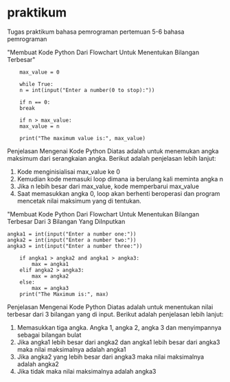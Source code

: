 # praktikum
Tugas praktikum bahasa pemrograman pertemuan 5-6 bahasa pemrograman 

"Membuat Kode Python Dari Flowchart Untuk Menentukan Bilangan Terbesar"

        max_value = 0

        while True:
        n = int(input("Enter a number(0 to stop):"))

        if n == 0:
        break 

        if n > max_value:
        max_value = n 

        print("The maximum value is:", max_value)

Penjelasan Mengenai Kode Python Diatas adalah untuk menemukan angka maksimum dari serangkaian angka. Berikut adalah penjelasan lebih lanjut:
1. Kode menginisialisai max_value ke 0
2. Kemudian kode memasuki loop dimana ia berulang kali meminta angka n
3. Jika n lebih besar dari max_value, kode memperbarui max_value
4. Saat memasukkan angka 0, loop akan berhenti beroperasi dan program mencetak nilai maksimum yang di tentukan.

"Membuat Kode Python Dari Flowchart Untuk Menentukan Bilangan Terbesar Dari 3 Bilangan Yang DiInputkan

    angka1 = int(input("Enter a number one:"))
    angka2 = int(input("Enter a number two:"))
    angka3 = int(input("Enter a number three:"))

        if angka1 > angka2 and angka1 > angka3:
            max = angka1
        elif angka2 > angka3:
            max = angka2
        else:
            max = angka3
        print("The Maximum is:", max)
        
Penjelasan Mengenai Kode Python Diatas adalah untuk menentukan nilai terbesar dari 3 bilangan yang di input. Berikut adalah penjelasan lebih lanjut:
1. Memasukkan tiga angka. Angka 1, angka 2, angka 3 dan menyimpannya sebagai bilangan bulat
2. Jika angka1 lebih besar dari angka2 dan angka1 lebih besar dari angka3 maka nilai maksimalnya adalah angka1
3. Jika angka2 yang lebih besar dari angka3 maka nilai maksimalnya adalah angka2
4. Jika tidak maka nilai maksimalnya adalah angka3

